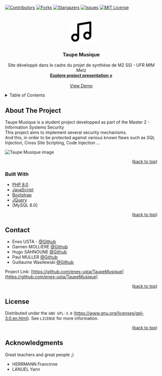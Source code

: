 <div id="top"></div>

[![Contributors][contributors-shield]][contributors-url]
[![Forks][forks-shield]][forks-url]
[![Stargazers][stars-shield]][stars-url]
[![Issues][issues-shield]][issues-url]
[![MIT License][license-shield]][license-url]


<br />
<div align="center">
  <a href="https://github.com/enes-usta/TaupeMusique">
    <img src="favicon.ico" alt="Logo" width="80" height="80">
  </a>

  <h3 align="center">Taupe Musique</h3>

  <p align="center">
    Site développé dans le cadre du projet de synthèse de M2 SSI - UFR MIM Metz
    <br />
    <a href="https://github.com/enes-usta/TaupeMusique/blob/main/ProjetSynthese2021-2022.pdf"><strong>Explore project presentation »</strong></a>
    <br />
    <br />
    <a href="">View Demo</a>
  </p>
</div>


<!-- TABLE OF CONTENTS -->
<details>
  <summary>Table of Contents</summary>
  <ol>
    <li>
      <a href="#about-the-project">About The Project</a>
      <ul>
        <li><a href="#built-with">Built With</a></li>
      </ul>
    </li>
    <li>
      <a href="#contact">Contact</a>
    </li>
    <li>
      <a href="#license">License</a>
    </li>
    <li>
      <a href="#acknowledgments">Acknowledgments</a>
    </li>
  </ol> 
</details>


<!-- ABOUT THE PROJECT -->
## About The Project

Taupe Musique is a student project developped as part of the Master 2 - Information Systems Security
<br>
This project aims to implement several security mechanisms.
<br>
And this, in order to be protected against various known flaws such as SQL Injection, Cross Site Scripting, Code Injection ...
<br>

![Taupe Musique image](https://user-images.githubusercontent.com/46798990/160223269-8bc42d05-4fc9-4cd9-b4df-bd3d8d4d47e3.png)
<p align="right">(<a href="#top">back to top</a>)</p>


### Built With

* [PHP 8.0](https://www.php.net/)
* [JavaScript](https://developer.mozilla.org/fr/docs/Learn/Getting_started_with_the_web/JavaScript_basics)
* [Bootstrap](https://getbootstrap.com)
* [JQuery](https://jquery.com)
* [MySQL 8.0]

<p align="right">(<a href="#top">back to top</a>)</p>

<!-- CONTACT -->
## Contact
* Enes USTA - [@Github](https://github.com/enes-usta)
* Damien MOLLIERE [@Github](https://github.com/M2O2)
* Hugo SAHNOUNE [@Github](https://github.com/Arhamyss)
* Paul MULLER [@Github](https://github.com/solsdii)
* Guillaume Wasilewski [@Github](https://github.com/0wlyW00d)

Project Link: [https://github.com/enes-usta/TaupeMusique](https://github.com/enes-usta/TaupeMusique)

<p align="right">(<a href="#top">back to top</a>)</p>

<!-- LICENSE -->
## License
Distributed under the `GNU GPL-3.0` (https://www.gnu.org/licenses/gpl-3.0.en.html).
See `LICENSE` for more information.

<p align="right">(<a href="#top">back to top</a>)</p>

<!-- ACKNOWLEDGMENTS -->
## Acknowledgments
Great teachers and great people ;)
* HERRMANN Francinne
* LANUEL Yann


<!-- MARKDOWN LINKS & IMAGES -->
[contributors-shield]: https://img.shields.io/github/contributors/enes-usta/TaupeMusique
[contributors-url]: https://github.com/enes-usta/TaupeMusique/graphs/contributors
[forks-shield]: https://img.shields.io/github/forks/enes-usta/TaupeMusique
[forks-url]: https://github.com/enes-usta/TaupeMusique/network
[stars-shield]: https://img.shields.io/github/stars/enes-usta/TaupeMusique?color=ff69b4
[stars-url]: https://github.com/enes-usta/TaupeMusique/stargazers
[issues-shield]: https://img.shields.io/github/issues/enes-usta/TaupeMusique
[issues-url]: https://github.com/enes-usta/TaupeMusique/issues
[license-shield]: https://img.shields.io/github/license/enes-usta/TaupeMusique
[license-url]: https://github.com/enes-usta/TaupeMusique/blob/main/LICENSE

